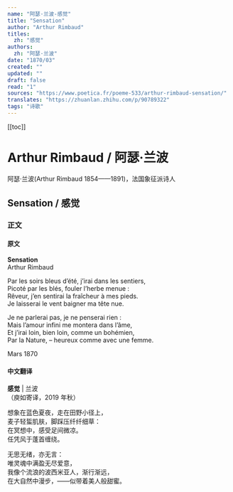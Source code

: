 ```yaml
---
name: "阿瑟·兰波-感觉"
title: "Sensation"
author: "Arthur Rimbaud"
titles:
  zh: "感觉"
authors:
  zh: "阿瑟·兰波"
date: "1870/03"
created: ""
updated: ""
draft: false
read: "1"
sources: "https://www.poetica.fr/poeme-533/arthur-rimbaud-sensation/"
translates: "https://zhuanlan.zhihu.com/p/90789322"
tags: "诗歌"
---
```


[[toc]]

# Arthur Rimbaud / 阿瑟·兰波

阿瑟·兰波(Arthur Rimbaud 1854——1891)，法国象征派诗人

## Sensation / 感觉

### 正文

<!-- tabs:start -->

#### **原文**

**Sensation**  
Arthur Rimbaud  

Par les soirs bleus d’été, j’irai dans les sentiers,  
Picoté par les blés, fouler l’herbe menue :  
Rêveur, j’en sentirai la fraîcheur à mes pieds.  
Je laisserai le vent baigner ma tête nue.  

Je ne parlerai pas, je ne penserai rien :  
Mais l’amour infini me montera dans l’âme,  
Et j’irai loin, bien loin, comme un bohémien,  
Par la Nature, – heureux comme avec une femme.  

Mars 1870  

#### **中文翻译**

**感觉** | 兰波  
（庾如寄译，2019 年秋）  

想象在蓝色夏夜，走在田野小径上，  
麦子轻蜇肌肤，脚踩压纤纤细草：  
在冥想中，感受足间微凉。  
任凭风于蓬首缠绕。  

无思无绪，亦无言：  
唯灵魂中满盈无尽爱意，  
我像个流浪的波西米亚人，渐行渐远，  
在大自然中漫步，——似带着美人般甜蜜。  

<!-- tabs:end -->
